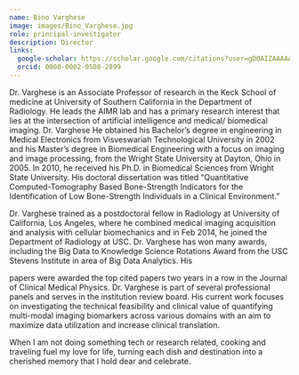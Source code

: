 ```yaml
---
name: Bino Varghese
image: images/Bino_Varghese.jpg
role: principal-investigator
description: Director
links:
  google-scholar: https://scholar.google.com/citations?user=gD0AIZAAAAAJ&hl=en&oi=ao
  orcid: 0000-0002-0508-2899
---
```


Dr. Varghese is an Associate Professor of research in the Keck School of medicine at University of Southern California in the Department of Radiology. He leads the AIMR lab and has a primary research interest that lies at the intersection of artificial intelligence and medical/ biomedical imaging. Dr. Varghese He obtained his Bachelor’s degree in engineering in Medical Electronics from Visveswariah Technological University in 2002 and his Master’s degree in Biomedical Engineering with a focus on imaging and image processing, from the Wright State University at Dayton, Ohio in 2005. In 2010, he received his Ph.D. in Biomedical Sciences from Wright State University. His doctoral dissertation was titled “Quantitative Computed-Tomography Based Bone-Strength Indicators for the Identification of Low Bone-Strength Individuals in a Clinical Environment.”

Dr. Varghese trained as a postdoctoral fellow in Radiology at University of California, Los Angeles, where he combined medical imaging acquisition and analysis with cellular biomechanics and in Feb 2014, he joined the Department of Radiology at USC. Dr. Varghese has won many awards, including the Big Data to Knowledge Science Rotations Award from the USC Stevens Institute in area of Big Data Analytics. His

papers were awarded the top cited papers two years in a row in the Journal of Clinical Medical Physics. Dr. Varghese is part of several professional panels and serves in the institution review board. His current work focuses on investigating the technical feasibility and clinical value of quantifying multi-modal imaging biomarkers across various domains with an aim to maximize data utilization and increase clinical translation.

When I am not doing something tech or research related, cooking and traveling fuel my love for life, turning each dish and destination into a cherished memory that I hold dear and celebrate.
